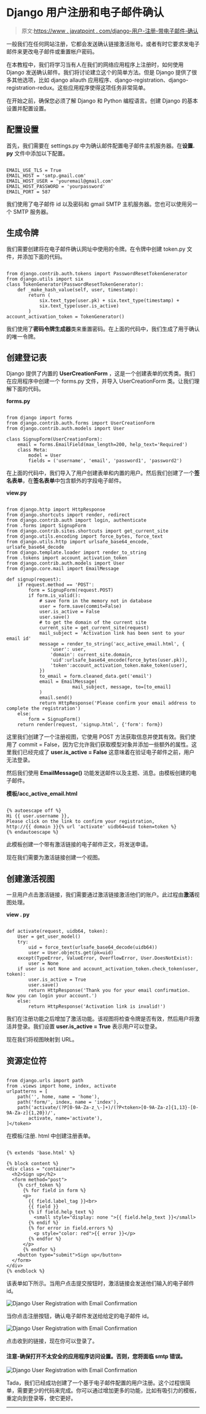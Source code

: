 # Django 用户注册和电子邮件确认

> 原文:[https://www . javatpoint . com/django-用户-注册-带电子邮件-确认](https://www.javatpoint.com/django-user-registration-with-email-confirmation)

一般我们在任何网站注册，它都会发送确认链接激活账号。或者有时它要求发电子邮件来更改电子邮件或重置帐户密码。

在本教程中，我们将学习当有人在我们的网络应用程序上注册时，如何使用 Django 发送确认邮件。我们将讨论建立这个的简单方法。但是 Django 提供了很多其他选项，比如 django allauth 应用程序、django-registration、django-registration-redux。这些应用程序使得这项任务非常简单。

在开始之前，确保您必须了解 Django 和 Python 编程语言。创建 Django 的基本设置并配置设置。

## 配置设置

首先，我们需要在 settings.py 中为确认邮件配置电子邮件主机服务器。在**设置. py** 文件中添加以下配置。

```

EMAIL_USE_TLS = True
EMAIL_HOST = 'smtp.gmail.com'
EMAIL_HOST_USER = 'youremail@gmail.com'
EMAIL_HOST_PASSWORD = 'yourpassword'
EMAIL_PORT = 587

```

我们使用了电子邮件 id 以及密码和 gmail SMTP 主机服务器。您也可以使用另一个 SMTP 服务器。

## 生成令牌

我们需要创建将在电子邮件确认网址中使用的令牌。在令牌中创建 token.py 文件，并添加下面的代码。

```

from django.contrib.auth.tokens import PasswordResetTokenGenerator
from django.utils import six
class TokenGenerator(PasswordResetTokenGenerator):
    def _make_hash_value(self, user, timestamp):
        return (
            six.text_type(user.pk) + six.text_type(timestamp) +
            six.text_type(user.is_active)
        )
account_activation_token = TokenGenerator()

```

我们使用了**密码令牌生成器**类来重置密码。在上面的代码中，我们生成了用于确认的唯一令牌。

## 创建登记表

Django 提供了内置的 **UserCreationForm** ，这是一个创建表单的优秀类。我们在应用程序中创建一个 forms.py 文件，并导入 UserCreationForm 类。让我们理解下面的代码。

**forms.py**

```

from django import forms
from django.contrib.auth.forms import UserCreationForm
from django.contrib.auth.models import User

class SignupForm(UserCreationForm):
    email = forms.EmailField(max_length=200, help_text='Required')
    class Meta:
        model = User
        fields = ('username', 'email', 'password1', 'password2')

```

在上面的代码中，我们导入了用户创建表单和内置的用户。然后我们创建了一个**签名表单**，在**签名表单**中包含额外的字段电子邮件。

**view.py**

```

from django.http import HttpResponse
from django.shortcuts import render, redirect
from django.contrib.auth import login, authenticate
from .forms import SignupForm
from django.contrib.sites.shortcuts import get_current_site
from django.utils.encoding import force_bytes, force_text
from django.utils.http import urlsafe_base64_encode, urlsafe_base64_decode
from django.template.loader import render_to_string
from .tokens import account_activation_token
from django.contrib.auth.models import User
from django.core.mail import EmailMessage

def signup(request):
    if request.method == 'POST':
        form = SignupForm(request.POST)
        if form.is_valid():
            # save form in the memory not in database
            user = form.save(commit=False)
            user.is_active = False
            user.save()
            # to get the domain of the current site
            current_site = get_current_site(request)
            mail_subject = 'Activation link has been sent to your email id'
            message = render_to_string('acc_active_email.html', {
                'user': user,
                'domain': current_site.domain,
                'uid':urlsafe_base64_encode(force_bytes(user.pk)),
                'token':account_activation_token.make_token(user),
            })
            to_email = form.cleaned_data.get('email')
            email = EmailMessage(
                        mail_subject, message, to=[to_email]
            )
            email.send()
            return HttpResponse('Please confirm your email address to complete the registration')
    else:
        form = SignupForm()
    return render(request, 'signup.html', {'form': form})

```

这里我们创建了一个注册视图，它使用 POST 方法获取信息并使其有效。我们使用了 commit = False，因为它允许我们获取模型对象并添加一些额外的属性。这里我们已经完成了 **user.is_active = False** 这意味着在验证电子邮件之前，用户无法登录。

然后我们使用 **EmailMessage()** 功能发送邮件以及主题、消息。由模板创建的电子邮件。

**模板/acc_active_email.html**

```

{% autoescape off %}
Hi {{ user.username }},
Please click on the link to confirm your registration,
http://{{ domain }}{% url 'activate' uidb64=uid token=token %}
{% endautoescape %}

```

此模板创建一个带有激活链接的电子邮件正文，将发送申请。

现在我们需要为激活链接创建一个视图。

## 创建激活视图

一旦用户点击激活链接，我们需要通过激活链接激活他们的账户。此过程由**激活**视图处理。

**view . py**

```

def activate(request, uidb64, token):
    User = get_user_model()
    try:
        uid = force_text(urlsafe_base64_decode(uidb64))
        user = User.objects.get(pk=uid)
    except(TypeError, ValueError, OverflowError, User.DoesNotExist):
        user = None
    if user is not None and account_activation_token.check_token(user, token):
        user.is_active = True
        user.save()
        return HttpResponse('Thank you for your email confirmation. Now you can login your account.')
    else:
        return HttpResponse('Activation link is invalid!')

```

我们在注册功能之后增加了激活功能。该视图将检查令牌是否有效，然后用户将激活并登录。我们设置 **user.is_active = True** 表示用户可以登录。

现在我们将视图映射到 URL。

## 资源定位符

```

from django.urls import path
from .views import home, index, activate
urlpatterns = [
    path('', home, name = 'home'),
    path('form/', index, name = 'index'),
    path('activate/(?P[0-9A-Za-z_\-]+)/(?P<token>[0-9A-Za-z]{1,13}-[0-9A-Za-z]{1,20})/',
        activate, name='activate'),
]</token> 
```

在模板/注册. html 中创建注册表单。

```

{% extends 'base.html' %}

{% block content %}
<div class = "container">
  <h2>Sign up</h2>
  <form method="post">
    {% csrf_token %}
      {% for field in form %}
      <p>
        {{ field.label_tag }}<br>
        {{ field }}
        {% if field.help_text %}
          <small style="display: none ">{{ field.help_text }}</small>
        {% endif %}
        {% for error in field.errors %}
          <p style="color: red">{{ error }}</p>
        {% endfor %}
      </p>
      {% endfor %}
    <button type="submit">Sign up</button>
  </form>
</div>
{% endblock %}

```

该表单如下所示。当用户点击提交按钮时，激活链接会发送他们输入的电子邮件 id。

![Django User Registration with Email Confirmation](../Images/dc8d272778313321007c57f411558b36.png)

当你点击注册按钮，确认电子邮件发送给给定的电子邮件 id。

![Django User Registration with Email Confirmation](../Images/b57aefce8021d8337548a07d210b2b6e.png)

点击收到的链接，现在你可以登录了。

#### 注意-确保打开不太安全的应用程序访问设置。否则，您将面临 smtp 错误。

![Django User Registration with Email Confirmation](../Images/a86e3359ffd51ba30144dd0d61e2e052.png)

Tada，我们已经成功创建了一个基于电子邮件配置的用户注册。这个过程很简单，需要更少的代码来完成。你可以通过增加更多的功能，比如有吸引力的模板，重定向到登录等，使它更好。

* * *